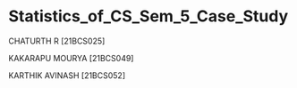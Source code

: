 # Statistics_of_CS_Sem_5_Case_Study

CHATURTH R [21BCS025]

KAKARAPU MOURYA [21BCS049]

KARTHIK AVINASH [21BCS052]
